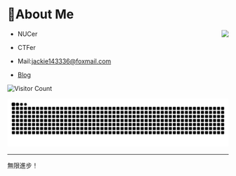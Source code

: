 # 👋About Me

<img align='right' src="https://github-readme-stats.vercel.app/api?username=Wu-Jackie&hide=contribs,prs,issues&show_icons=true&line_height=33">

- NUCer

- CTFer

- Mail:jackie143336@foxmail.com

- [Blog](https://wu-jackie.github.io/)

![Visitor Count](https://profile-counter.glitch.me/Wu-Jackie/count.svg)

<picture>
  <source media="(prefers-color-scheme: dark)" srcset="https://raw.githubusercontent.com/Wu-Jackie/Wu-Jackie/output/github-contribution-grid-snake-dark.svg">
  <source media="(prefers-color-scheme: light)" srcset="https://raw.githubusercontent.com/Wu-Jackie/Wu-Jackie/output/github-contribution-grid-snake.svg">
  <img alt="github contribution grid snake animation" src="https://raw.githubusercontent.com/Wu-Jackie/Wu-Jackie/output/github-contribution-grid-snake.svg">
</picture>

---

無限進步！
